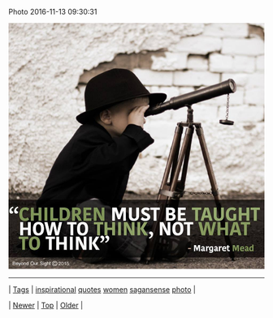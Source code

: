 <!--
title: Photo 2016-11-13 09
date: 2020-06-28T15:27:00.136Z
tags: inspirational, quotes, women, sagansense, photo
-->


Photo 2016-11-13 09:30:31

![](153119098638-0.jpg)

<!--BOTTOM-POST-NAVIGATION-->
---

| [Tags](tags.md) | [inspirational](tag-inspirational.md) [quotes](tag-quotes.md) [women](tag-women.md) [sagansense](tag-sagansense.md) [photo](tag-photo.md) |

| [Newer](153093521969.md) | [Top](index.md) | [Older](153125033883.md) |